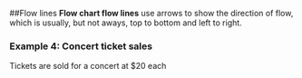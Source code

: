 ##Flow lines
**Flow chart flow lines** use arrows to show the direction of flow, which is usually, but not aways, top to bottom and left to right.  

### Example 4: Concert ticket sales  
Tickets are sold for a concert at $20 each
